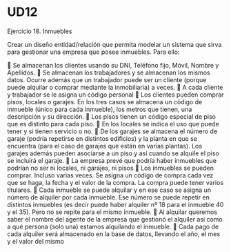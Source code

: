 # UD12

Ejercicio 18. Inmuebles

Crear un diseño entidad/relación que permita modelar un sistema que sirva para gestionar una 
empresa que posee inmuebles. Para ello:


 Se almacenan los clientes usando su DNI, Teléfono fijo, Móvil, Nombre y Apellidos.
 Se almacenan los trabajadores y se almacenan los mismos datos. Ocurre además que un 
trabajador puede ser un cliente (porque puede alquilar o comprar mediante la inmobiliaria) a 
veces.
 A cada cliente y trabajador se le asigna un código personal
 Los clientes pueden comprar pisos, locales o garajes. En los tres casos se almacena un código de 
inmueble (único para cada inmueble), los metros que tienen, una descripción y su dirección. 
 Los pisos tienen un código especial de piso que es distinto para cada piso. 
 En los locales se indica el uso que puede tener y si tienen servicio o no.
 De los garajes se almacena el número de garaje (podría repetirse en distintos edificios) y la planta 
en que se encuentra (para el caso de garajes que están en varias plantas). Los garajes además 
pueden asociarse a un piso y así cuando se alquile el piso se incluirá el garaje.
 La empresa prevé que podría haber inmuebles que podrían no ser ni locales, ni garajes, ni pisos
 Los inmuebles se pueden comprar. Incluso varias veces. Se asigna un código de compra cada vez 
que se haga, la fecha y el valor de la compra. La compra puede tener varios titulares. 
 Cada inmueble se puede alquilar y en ese caso se asigna un número de alquiler por cada inmueble. 
Ese número se puede repetir en distintos inmuebles (es decir puede haber alquiler nº 18 para el 
inmueble 40 y el 35). Pero no se repite para el mismo inmueble.
 Al alquilar queremos saber el nombre del agente de la empresa que gestionó el alquiler así como a 
qué persona (solo una) estamos alquilando el inmueble.
 Cada pago de cada alquiler será almacenado en la base de datos, llevando el año, el mes y el valor 
del mismo
